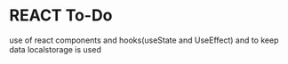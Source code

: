 # REACT To-Do
use of react components and hooks(useState and UseEffect) and to keep data localstorage is used
